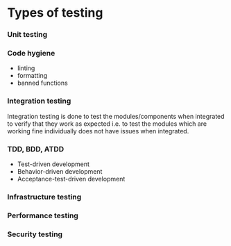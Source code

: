 # Types of testing

### Unit testing

### Code hygiene

* linting
* formatting
* banned functions&#x20;

### Integration testing

Integration testing is done to test the modules/components when integrated to verify that they work as expected i.e. to test the modules which are working fine individually does not have issues when integrated.

### TDD, BDD, ATDD

* Test-driven development
* Behavior-driven development
* Acceptance-test-driven development

### Infrastructure testing

### Performance testing

### Security testing

